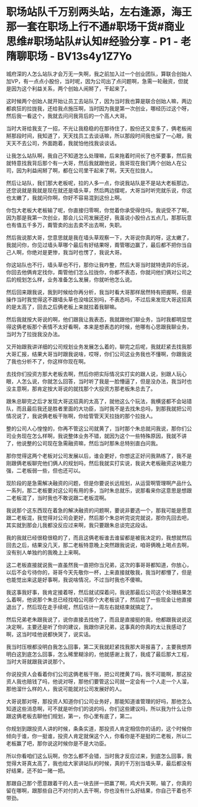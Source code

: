 # 职场站队千万别两头站，左右逢源，海王那一套在职场上行不通#职场干货#商业思维#职场站队#认知#经验分享 - P1 - 老隋聊职场 - BV13s4y1Z7Yo

城府深的人怎么站队才会万无一失啊，我之前加入过一个创业团队，算联合创始人加VP，有一点点小股份，当时呢，因为公司出了点问题啊，急需一轮融资，但就是因为这个利益关系，两个创始人闹掰了，干起来了。

这时候两个创始人就开始让员工去站队了，因为当时我也算是联合创始人嘛，两边都疯狂的拉拢我，还给我点施压啊，当时因为我是第一次创业，哪经历过这个呀，然后我一看这个，我就去问问我背后的一个高人大哥。

当时大哥给我支了一招，不光让我稳稳的在那待住了，股份还又变多了，俩老板闹掰那段时间，我知道了，天天找员工去谈话嘛，所以那段时间我也留了一心眼，我天天不去公司，外面跑着，我就怕他找我谈谈话。

让我怎么站队啊，我自己不知道怎么处理嘛，后来拖着时间长了也不要事，然后我就特意找我背后那个有一大哥，然后我就跟他说，我哥现在我们两个创始人在公司，因为利益闹掰了啊，都在公司里干起来了啊，天天在拉拢人。

然后让站队，我们那大老板呢，拉的人多一点，你说我站队是不是站大老板那边，还您说就是我就是现在就还是墙头草，然后两边摆呢，大哥当时听完就乐说，你这也太嫩了，我就问你啊，你好不容易混到这份上啊。

你包大老板大老板输了呢，你直接归零啊，你觉着你承受得住吗，我说受不了啊，因为那是我第一次创业，那会儿公司发展还好，我虽说小股份占五点几，那那玩意也有值五千多万，甭管卖的出去卖不出去啊，失职。

然后我说那大哥，您意思就是我在墙头草观察一下，大哥说你真的呀，这太嫩了，我就问你，你见过墙头草哪个最后有好结果呀，甭管哪边赢了，最后都不把你当自己人啊，你绝对是更惨，我当时也愣了，我说大哥。

你这站队也不行，墙头草也不行，那你让我咋整，然后大哥当时就特诡异的乐说，你回去他俩肯定找你，甭管他们怎么拉拢你，你都不表态，你就问他们俩对公司之后的规划怎么样，业务准备怎么发展，你就听他怎么说。

然后回来跟我说，我到时候给你再分析，我当时看大哥那样居然特有把握啊，但是操作当时我觉得这不跟墙头草也没啥区别吗，不表态吗，不过后来发现大哥这招真的是太高了，回去之后俩老板上来就拉着我聊嘛。

然后我就按大哥说的啊，他们跟我让我表态，我就跟他们聊业务，当时我都明显觉得这俩老板那个表情不太好看啊，本来是想表态的时候，他哪有心思跟我聊业务，当时为了拉拢我没办法。

又开始跟我讲详细的公司规划业务发展怎么着的，聊完之后呢，我就赶紧去找我那大哥汇报，结果大哥当时跟我说啥，哎呀，你们公司这业务我也不懂啊，你跟我说了我也分析不了，你这样你现在啊。

去找你们投资方那大老板去啊，然后你把实际情况实打实的跟人说，别跟人玩心眼，人怎么说，你就怎么回答，当时听了我是一脸懵逼了，但是没办法，我当时也没主意啊，那肯定按大哥说的就找那个大投资方那老板朱总去了。

跟朱总聊完之后才发现大哥这招真的太高了，就他这么个玩法，我横竖都不会站错队，而且最后我还是胜者里面的大功臣，当时我不是去找朱总吗，到那我就把公司情况说了，我说俩老板干账啊，你给管管天天拉拢的那个拉拢人。

整的公司人心惶惶的，你再不管这公司就黄了，当时那个朱总就问我说，那你们公司业务现在怎么样啊，我说整体业务不错，就因为这个一些特殊原因，我就不讲了，他说整的公司现在急需融资嘛，然后当时那朱总特别直白问我。

那你觉得这两个老板对公司发展以后，谁会更好，你想这正好问我熟练了，我不是刚跟俩老板聊完他们俩人的规划吗，然后我就实打实说，我说大老板融资这块能力强，二老板弱一些，但也还可以。

现阶段的是急需解决融资的问题，但是你要说长远规划，从运营啊管理啊产品什么一系列，那二老板要对这公司有用的多，当时朱总就乐，说那看来你这意思是想跟二老板混了，当时我也不敢说跟二老板混啊。

我说那个这东西现在着急的解决融资的问题啊，要说非要选一个，那我可能是愿意跟二老板混，我觉得对公司会更好，然后那个朱总听完说完就说，那你先回去吧，其实就到那会儿我都没反应过来啊，我只要跟朱总谈完这段话。

我的我就已经很稳很稳的了，而且这俩老板谁去谁留都是被我决定的，我想就然后回去之后，结果没几天，那二老板特意晚上突然跟我说说，咱哥俩晚上喝点去啊，没有别人单独约的我晚上上来啊。

这二老板直接就说我一直虽然我一直把你当兄弟，这次的事哥哥都知道，你放心，以后不会亏待你的，哥哥今天先敬你一杯，上来直接就敬我，我当时都懵了，但是也能觉出来这是好事啊，我说啥情况，不过当时我也不傻嘛。

我这事我好事，我肯定接着呀，然后就试探着问，我说那最后公司这个处理结果怎么着啊，他说那个朱总已经找咱公司那个大老板谈了，然后给了一些现金让他直接退出了，然后现在走手续呢，然后估计一周左右就结束就搞定了。

然后兄弟老朱跟我说了，说你直接去找他了，而且是直接挺的我，他都跟我说说这决定啊，主要还是听了你的建议，我跟你讲兄弟，这事真的你真的太让我感动了啊，这当时哇他说都快哭了，说实话。

我当时压根都没明白我怎么回事，第二天我就赶紧找我那大哥报喜了，主要我想弄明白这到底怎么回事，怎么稀里糊涂的，他就感谢上我了，我成了最后那大工程，当时大哥就跟我讲说那个。

你说投资人会看着你们公司这俩老板干账，把公司搅黄了吗，我不可能啊，那这投资人我也赔钱了吗，他说对呀，那他们要管这公司就一定会有一个人走一个人溜，那他溜什么样的人，我说可能就对公司发展好的人。

大哥说那对呀，那投资人知道你们公司业务好，那能知道谁管理的好吗，那他怎么知道这些消息啊，可不就是听你们的说的吗，你们这些建议吗，所以我为什么让你跟这俩老板去聊他们规划，第一，你心里有底了，第二。

你规划到跟投资人讲的时候，条条实道，那投资人肯定相信你的话的，这个时候你倾向于谁，你一挺谁，投资人肯定就保这个人，你看你是不是挺的二老板，所以二老板赢了吧，那你说这时候你是不是大功臣。

所以你看咱们这么玩啊，你怎么都不会错，当时我才反应过来，到底怎么回事，我觉得大哥真太高了，我也给大家讲站队的时候，真的千万别当墙头草，最后都没有好结果，还不如一赌一把。

那跟自己那个愿意跟着干的人去一块去拼一把赢了啊，鸡犬升天啊，输了，你真的留在哪啊，跟那些自己不对付的人去干啊，你也没有什么好结果，你自己干着也不带劲。

